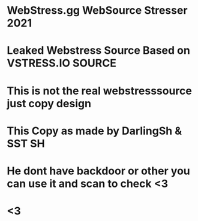 # WebStress.gg WebSource Stresser 2021


# Leaked Webstress Source Based on VSTRESS.IO SOURCE #

# This is not the real webstresssource just copy design #

# This Copy as made by DarlingSh & SST SH #

# He dont have backdoor or other you can use it and scan to check  <3 #

# <3 #
